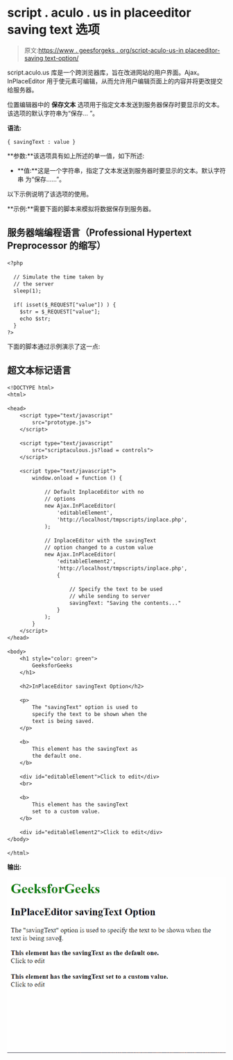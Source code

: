 # script . aculo . us in placeeditor saving text 选项

> 原文:[https://www . geesforgeks . org/script-aculo-us-in placeeditor-saving text-option/](https://www.geeksforgeeks.org/script-aculo-us-inplaceeditor-savingtext-option/)

script.aculo.us 库是一个跨浏览器库，旨在改进网站的用户界面。Ajax。InPlaceEditor 用于使元素可编辑，从而允许用户编辑页面上的内容并将更改提交给服务器。

位置编辑器中的 **保存文本** 选项用于指定文本发送到服务器保存时要显示的文本。该选项的默认字符串为“保存… ”。

**语法:**

```
{ savingText : value }
```

**参数:**该选项具有如上所述的单一值，如下所述:

*   **值:**这是一个字符串，指定了文本发送到服务器时要显示的文本。默认字符串 为“保存……”。

以下示例说明了该选项的使用。

**示例:**需要下面的脚本来模拟将数据保存到服务器。

## 服务器端编程语言（Professional Hypertext Preprocessor 的缩写）

```
<?php

  // Simulate the time taken by
  // the server
  sleep(1);

  if( isset($_REQUEST["value"]) ) {
    $str = $_REQUEST["value"];
    echo $str;
  }
?>
```

下面的脚本通过示例演示了这一点:

## 超文本标记语言

```
<!DOCTYPE html>
<html>

<head>
    <script type="text/javascript" 
        src="prototype.js">
    </script>

    <script type="text/javascript" 
        src="scriptaculous.js?load = controls">
    </script>

    <script type="text/javascript">
        window.onload = function () {

            // Default InplaceEditor with no
            // options
            new Ajax.InPlaceEditor(
                'editableElement',
                'http://localhost/tmpscripts/inplace.php',
            );

            // InplaceEditor with the savingText
            // option changed to a custom value
            new Ajax.InPlaceEditor(
                'editableElement2',
                'http://localhost/tmpscripts/inplace.php',
                {

                    // Specify the text to be used
                    // while sending to server
                    savingText: "Saving the contents..."
                }
            );
        }
    </script>
</head>

<body>
    <h1 style="color: green">
        GeeksforGeeks
    </h1>

    <h2>InPlaceEditor savingText Option</h2>

    <p>
        The "savingText" option is used to
        specify the text to be shown when the
        text is being saved.
    </p>

    <b>
        This element has the savingText as
        the default one.
    </b>

    <div id="editableElement">Click to edit</div>
    <br>

    <b>
        This element has the savingText
        set to a custom value.
    </b>

    <div id="editableElement2">Click to edit</div>
</body>

</html>
```

**输出:**

![](img/0a5bbb4bb2aa87da13e2239937413dbb.png)